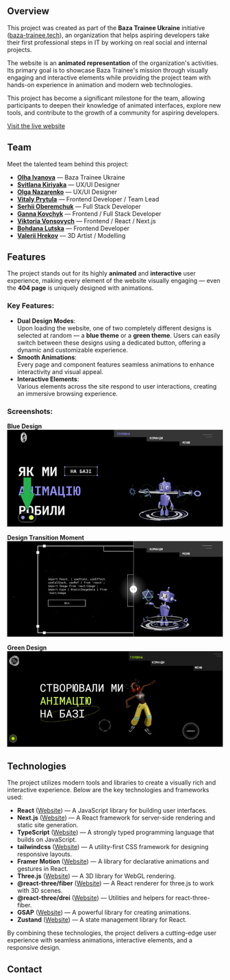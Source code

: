 ## Overview

This project was created as part of the **Baza Trainee Ukraine** initiative ([baza-trainee.tech](https://baza-trainee.tech/uk)), an organization that helps aspiring developers take their first professional steps in IT by working on real social and internal projects.

The website is an **animated representation** of the organization's activities. Its primary goal is to showcase Baza Trainee's mission through visually engaging and interactive elements while providing the project team with hands-on experience in animation and modern web technologies.

This project has become a significant milestone for the team, allowing participants to deepen their knowledge of animated interfaces, explore new tools, and contribute to the growth of a community for aspiring developers.

[Visit the live website](https://baza-everything-can-move.vercel.app/)

## Team

Meet the talented team behind this project:

- [**Olha Ivanova**](https://www.linkedin.com/in/ivolga-kyiv/) — Baza Trainee Ukraine
- [**Svitlana Kiriyaka**](https://www.linkedin.com/in/svitlana-kiriyaka/en?originalSubdomain=ua) — UX/UI Designer
- [**Olga Nazarenko**](https://www.linkedin.com/in/olya7715/?lipi=urn%3Ali%3Apage%3Ad_flagship3_people_connections%3BiYEui%2BDxR5uIAYrYY81gwA%3D%3D) — UX/UI Designer
- [**Vitaly Prytula**](https://www.linkedin.com/in/vitaliiprytula/) — Frontend Developer / Team Lead
- [**Serhii Oberemchuk**](https://www.linkedin.com/in/serhii-oberemchuk/) — Full Stack Developer
- [**Ganna Kovchyk**](https://www.linkedin.com/in/ganna-kovchyk) — Frontend / Full Stack Developer
- [**Viktoria Vonsovych**](https://www.linkedin.com/in/viktoria-v-5a0634129/) — Frontend / React / Next.js
- [**Bohdana Lutska**](https://www.linkedin.com/in/bohdana-lutska-28b497244/) — Frontend Developer
- [**Valerii Hrekov**](https://www.linkedin.com/in/valerii-hrekov-b232381a0/) — 3D Artist / Modelling

## Features

The project stands out for its highly **animated** and **interactive** user experience, making every element of the website visually engaging — even the **404 page** is uniquely designed with animations.

### Key Features:

- **Dual Design Modes**:  
  Upon loading the website, one of two completely different designs is selected at random — a **blue theme** or a **green theme**. Users can easily switch between these designs using a dedicated button, offering a dynamic and customizable experience.
- **Smooth Animations**:  
  Every page and component features seamless animations to enhance interactivity and visual appeal.
- **Interactive Elements**:  
  Various elements across the site respond to user interactions, creating an immersive browsing experience.

### Screenshots:

**Blue Design**  
![Blue Design](./public/assets/screenshots/blueDesign.png)

**Design Transition Moment**  
![Design Transition Moment](./public/assets/screenshots/changeDesign.png)

**Green Design**  
![Green Design](./public/assets/screenshots/greenDesign.png)

## Technologies

The project utilizes modern tools and libraries to create a visually rich and interactive experience. Below are the key technologies and frameworks used:

- **React** ([Website](https://reactjs.org/)) — A JavaScript library for building user interfaces.
- **Next.js** ([Website](https://nextjs.org/)) — A React framework for server-side rendering and static site generation.
- **TypeScript** ([Website](https://www.typescriptlang.org/)) — A strongly typed programming language that builds on JavaScript.
- **tailwindcss** ([Website](https://tailwindcss.com/)) — A utility-first CSS framework for designing responsive layouts.
- **Framer Motion** ([Website](https://www.framer.com/motion/)) — A library for declarative animations and gestures in React.
- **Three.js** ([Website](https://threejs.org/)) — A 3D library for WebGL rendering.
- **@react-three/fiber** ([Website](https://docs.pmnd.rs/react-three-fiber/getting-started/introduction)) — A React renderer for three.js to work with 3D scenes.
- **@react-three/drei** ([Website](https://docs.pmnd.rs/drei/introduction)) — Utilities and helpers for react-three-fiber.
- **GSAP** ([Website](https://greensock.com/gsap/)) — A powerful library for creating animations.
- **Zustand** ([Website](https://docs.pmnd.rs/zustand/getting-started/introduction)) — A state management library for React.

By combining these technologies, the project delivers a cutting-edge user experience with seamless animations, interactive elements, and a responsive design.

## Contact
